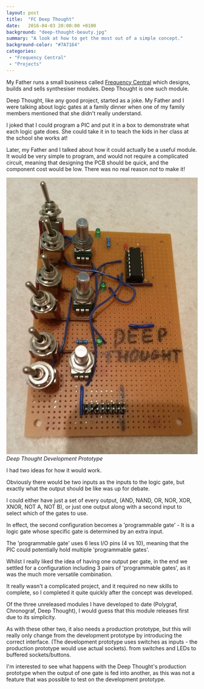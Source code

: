 ```yaml
---
layout: post
title:  "FC Deep Thought"
date:   2016-04-03 20:00:00 +0100
background: "deep-thought-beauty.jpg"
summary: "A look at how to get the most out of a simple concept."
background-color: "#7A7164"
categories:
 - "Frequency Central"
 - "Projects"
---
```

My Father runs a small business called [Frequency Central](http://frequencycentral.co.uk) which
designs, builds and sells synthesiser modules.
Deep Thought is one such module.

Deep Thought, like any good project, started as a joke.
My Father and I were talking about logic gates at a family dinner
when one of my family members mentioned that she didn't really understand.

I joked that I could program a PIC and put it in a box to demonstrate what each
logic gate does. She could take it in to teach the kids in her class
at the school she works at!

Later, my Father and I talked about how it could actually be a useful module.
It would be very simple to program, and would not require a complicated circuit,
meaning that designing the PCB should be quick, and the component cost would be low.
There was no real reason *not* to make it!

![Deep Thought Prototype](/assets/images/deep-thought-prototype.jpg)
*Deep Thought Development Prototype*

I had two ideas for how it would work.

Obviously there would be two inputs as the inputs to the logic gate,
but exactly what the output should be like was up for debate.

I could either have just a set of every output,
(AND, NAND, OR, NOR, XOR, XNOR, NOT A, NOT B),
or just one output along with a second input to select which of the gates to use.

In effect, the second configuration becomes a 'programmable gate' -
It is a logic gate whose specific gate is determined by an extra input.

The 'programmable gate' uses 6 less I/O pins (4 vs 10),
meaning that the PIC could potentially hold multiple 'programmable gates'.

Whilst I really liked the idea of having one output per gate,
in the end we settled for a configuration including 3 pairs of 'programmable gates',
as it was the much more versatile combination.

It really wasn't a complicated project, 
and it required no new skills to complete,
so I completed it quite quickly after the concept was developed.

Of the three unreleased modules I have developed to date 
(Polygraf, Chronograf, Deep Thought), 
I would guess that this module releases first due to its simplicity.

As with these other two, it also needs a production prototype,
but this will really only change from the development prototype
by introducing the correct interface.
(The development prototype uses switches as inputs -
the production prototype would use actual sockets).
from switches and LEDs to buffered sockets/buttons.

I'm interested to see what happens with the Deep Thought's
production prototype when the output of one gate is fed into another,
as this was not a feature that was possible to test on the development prototype.

